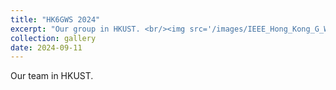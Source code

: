 ```yaml
---
title: "HK6GWS 2024"
excerpt: "Our group in HKUST. <br/><img src='/images/IEEE_Hong_Kong_G_Wire_P21191_10_035.jpg'>"
collection: gallery
date: 2024-09-11
---
```

Our team in HKUST.